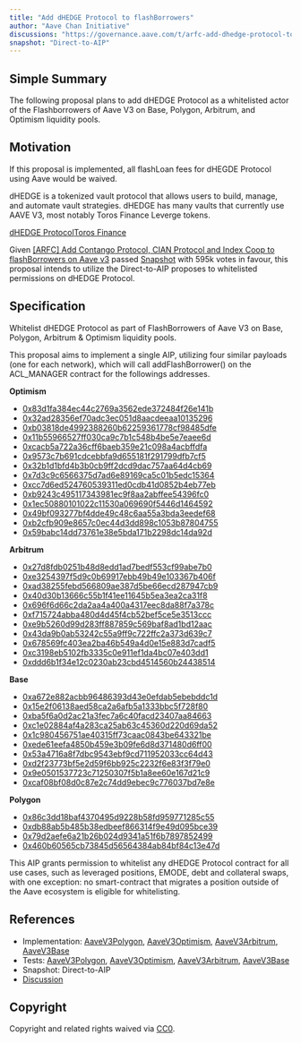 ```yaml
---
title: "Add dHEDGE Protocol to flashBorrowers"
author: "Aave Chan Initiative"
discussions: "https://governance.aave.com/t/arfc-add-dhedge-protocol-to-flashborrowers/19547"
snapshot: "Direct-to-AIP"
---
```


## Simple Summary

The following proposal plans to add dHEDGE Protocol as a whitelisted actor of the Flashborrowers of Aave V3 on Base, Polygon, Arbitrum, and Optimism liquidity pools.

## Motivation

If this proposal is implemented, all flashLoan fees for dHEGDE Protocol using Aave would be waived.

dHEDGE is a tokenized vault protocol that allows users to build, manage, and automate vault strategies. dHEDGE has many vaults that currently use AAVE V3, most notably Toros Finance Leverge tokens.

[dHEDGE Protocol](https://dhedge.org/)[Toros Finance](https://toros.finance/)

Given [[ARFC] Add Contango Protocol, CIAN Protocol and Index Coop to flashBorrowers on Aave v3](https://governance.aave.com/t/arfc-add-contango-protocol-cian-protocol-and-index-coop-to-flashborrowers-on-aave-v3/16478) passed [Snapshot](https://snapshot.org/#/aave.eth/proposal/0x09bb9e7cffc974d330d82ce7a0b0502b573d6f3b4f839ea15d6629613901e96d) with 595k votes in favour, this proposal intends to utilize the Direct-to-AIP proposes to whitelisted permissions on dHEDGE Protocol.

## Specification

Whitelist dHEDGE Protocol as part of FlashBorrowers of Aave V3 on Base, Polygon, Arbitrum & Optimism liquidity pools.

This proposal aims to implement a single AIP, utilizing four similar payloads (one for each network), which will call addFlashBorrower() on the ACL_MANAGER contract for the followings addresses.

**Optimism**

- [0x83d1fa384ec44c2769a3562ede372484f26e141b](https://optimistic.etherscan.io/address/0x83d1fa384ec44c2769a3562ede372484f26e141b)
- [0x32ad28356ef70adc3ec051d8aacdeeaa10135296](https://optimistic.etherscan.io/address/0x32ad28356ef70adc3ec051d8aacdeeaa10135296)
- [0xb03818de4992388260b62259361778cf98485dfe](https://optimistic.etherscan.io/address/0xb03818de4992388260b62259361778cf98485dfe)
- [0x11b55966527ff030ca9c7b1c548b4be5e7eaee6d](https://optimistic.etherscan.io/address/0x11b55966527ff030ca9c7b1c548b4be5e7eaee6d)
- [0xcacb5a722a36cff6baeb359e21c098a4acbffdfa](https://optimistic.etherscan.io/address/0xcacb5a722a36cff6baeb359e21c098a4acbffdfa)
- [0x9573c7b691cdcebbfa9d655181f291799dfb7cf5](https://optimistic.etherscan.io/address/0x9573c7b691cdcebbfa9d655181f291799dfb7cf5)
- [0x32b1d1bfd4b3b0cb9ff2dcd9dac757aa64d4cb69](https://optimistic.etherscan.io/address/0x32b1d1bfd4b3b0cb9ff2dcd9dac757aa64d4cb69)
- [0x7d3c9c6566375d7ad6e89169ca5c01b5edc15364](https://optimistic.etherscan.io/address/0x7d3c9c6566375d7ad6e89169ca5c01b5edc15364)
- [0xcc7d6ed524760539311ed0cdb41d0852b4eb77eb](https://optimistic.etherscan.io/address/0xcc7d6ed524760539311ed0cdb41d0852b4eb77eb)
- [0xb9243c495117343981ec9f8aa2abffee54396fc0](https://optimistic.etherscan.io/address/0xb9243c495117343981ec9f8aa2abffee54396fc0)
- [0x1ec50880101022c11530a069690f5446d1464592](https://optimistic.etherscan.io/address/0x1ec50880101022c11530a069690f5446d1464592)
- [0x49bf093277bf4dde49c48c6aa55a3bda3eedef68](https://optimistic.etherscan.io/address/0x49bf093277bf4dde49c48c6aa55a3bda3eedef68)
- [0xb2cfb909e8657c0ec44d3dd898c1053b87804755](https://optimistic.etherscan.io/address/0xb2cfb909e8657c0ec44d3dd898c1053b87804755)
- [0x59babc14dd73761e38e5bda171b2298dc14da92d](https://optimistic.etherscan.io/address/0x59babc14dd73761e38e5bda171b2298dc14da92d)

**Arbitrum**

- [0x27d8fdb0251b48d8edd1ad7bedf553cf99abe7b0](https://arbiscan.io/address/0x27d8fdb0251b48d8edd1ad7bedf553cf99abe7b0)
- [0xe3254397f5d9c0b69917ebb49b49e103367b406f](https://arbiscan.io/address/0xe3254397f5d9c0b69917ebb49b49e103367b406f)
- [0xad38255febd566809ae387d5be66ecd287947cb9](https://arbiscan.io/address/0xad38255febd566809ae387d5be66ecd287947cb9)
- [0x40d30b13666c55b1f41ee11645b5ea3ea2ca31f8](https://arbiscan.io/address/0x40d30b13666c55b1f41ee11645b5ea3ea2ca31f8)
- [0x696f6d66c2da2aa4a400a4317eec8da88f7a378c](https://arbiscan.io/address/0x696f6d66c2da2aa4a400a4317eec8da88f7a378c)
- [0xf715724abba480d4d45f4cb52bef5ce5e3513ccc](https://arbiscan.io/address/0xf715724abba480d4d45f4cb52bef5ce5e3513ccc)
- [0xe9b5260d99d283ff887859c569baf8ad1bd12aac](https://arbiscan.io/address/0xe9b5260d99d283ff887859c569baf8ad1bd12aac)
- [0x43da9b0ab53242c55a9ff9c722ffc2a373d639c7](https://arbiscan.io/address/0x43da9b0ab53242c55a9ff9c722ffc2a373d639c7)
- [0x678569fc403ea2ba46b549a4d0e15e883d7cadf5](https://arbiscan.io/address/0x678569fc403ea2ba46b549a4d0e15e883d7cadf5)
- [0xc3198eb5102fb3335c0e911ef1da4bc07e403dd1](https://arbiscan.io/address/0xc3198eb5102fb3335c0e911ef1da4bc07e403dd1)
- [0xddd6b1f34e12c0230ab23cbd4514560b24438514](https://arbiscan.io/address/0xddd6b1f34e12c0230ab23cbd4514560b24438514)

**Base**

- [0xa672e882acbb96486393d43e0efdab5ebebddc1d](https://basescan.io/address/0xa672e882acbb96486393d43e0efdab5ebebddc1d)
- [0x15e2f06138aed58ca2a6afb5a1333bbc5f728f80](https://basescan.io/address/0x15e2f06138aed58ca2a6afb5a1333bbc5f728f80)
- [0xba5f6a0d2ac21a3fec7a6c40facd23407aa84663](https://basescan.io/address/0xba5f6a0d2ac21a3fec7a6c40facd23407aa84663)
- [0xc1e02884af4a283ca25ab63c45360d220d69da52](https://basescan.io/address/0xc1e02884af4a283ca25ab63c45360d220d69da52)
- [0x1c980456751ae40315ff73caac0843be643321be](https://basescan.io/address/0x1c980456751ae40315ff73caac0843be643321be)
- [0xede61eefa4850b459e3b09fe6d8d371480d6ff00](https://basescan.io/address/0xede61eefa4850b459e3b09fe6d8d371480d6ff00)
- [0x53a4716a8f7dbc9543ebf9cd711952033cc64d43](https://basescan.io/address/0x53a4716a8f7dbc9543ebf9cd711952033cc64d43)
- [0xd2f23773bf5e2d59f6bb925c2232f6e83f3f79e0](https://basescan.io/address/0xd2f23773bf5e2d59f6bb925c2232f6e83f3f79e0)
- [0x9e0501537723c71250307f5b1a8ee60e167d21c9](https://basescan.io/address/0x9e0501537723c71250307f5b1a8ee60e167d21c9)
- [0xcaf08bf08d0c87e2c74dd9ebec9c776037bd7e8e](https://basescan.io/address/0xcaf08bf08d0c87e2c74dd9ebec9c776037bd7e8e)

**Polygon**

- [0x86c3dd18baf4370495d9228b58fd959771285c55](https://polygonscan.io/address/0x86c3dd18baf4370495d9228b58fd959771285c55)
- [0xdb88ab5b485b38edbeef866314f9e49d095bce39](https://polygonscan.io/address/0xdb88ab5b485b38edbeef866314f9e49d095bce39)
- [0x79d2aefe6a21b26b024d9341a51f6b7897852499](https://polygonscan.io/address/0x79d2aefe6a21b26b024d9341a51f6b7897852499)
- [0x460b60565cb73845d56564384ab84bf84c13e47d](https://polygonscan.io/address/0x460b60565cb73845d56564384ab84bf84c13e47d)

This AIP grants permission to whitelist any dHEDGE Protocol contract for all use cases, such as leveraged positions, EMODE, debt and collateral swaps, with one exception: no smart-contract that migrates a position outside of the Aave ecosystem is eligible for whitelisting.

## References

- Implementation: [AaveV3Polygon](https://github.com/bgd-labs/aave-proposals-v3/blob/main/src/20241118_Multi_AddDHEDGEProtocolToFlashBorrowers/AaveV3Polygon_AddDHEDGEProtocolToFlashBorrowers_20241118.sol), [AaveV3Optimism](https://github.com/bgd-labs/aave-proposals-v3/blob/main/src/20241118_Multi_AddDHEDGEProtocolToFlashBorrowers/AaveV3Optimism_AddDHEDGEProtocolToFlashBorrowers_20241118.sol), [AaveV3Arbitrum](https://github.com/bgd-labs/aave-proposals-v3/blob/main/src/20241118_Multi_AddDHEDGEProtocolToFlashBorrowers/AaveV3Arbitrum_AddDHEDGEProtocolToFlashBorrowers_20241118.sol), [AaveV3Base](https://github.com/bgd-labs/aave-proposals-v3/blob/main/src/20241118_Multi_AddDHEDGEProtocolToFlashBorrowers/AaveV3Base_AddDHEDGEProtocolToFlashBorrowers_20241118.sol)
- Tests: [AaveV3Polygon](https://github.com/bgd-labs/aave-proposals-v3/blob/main/src/20241118_Multi_AddDHEDGEProtocolToFlashBorrowers/AaveV3Polygon_AddDHEDGEProtocolToFlashBorrowers_20241118.t.sol), [AaveV3Optimism](https://github.com/bgd-labs/aave-proposals-v3/blob/main/src/20241118_Multi_AddDHEDGEProtocolToFlashBorrowers/AaveV3Optimism_AddDHEDGEProtocolToFlashBorrowers_20241118.t.sol), [AaveV3Arbitrum](https://github.com/bgd-labs/aave-proposals-v3/blob/main/src/20241118_Multi_AddDHEDGEProtocolToFlashBorrowers/AaveV3Arbitrum_AddDHEDGEProtocolToFlashBorrowers_20241118.t.sol), [AaveV3Base](https://github.com/bgd-labs/aave-proposals-v3/blob/main/src/20241118_Multi_AddDHEDGEProtocolToFlashBorrowers/AaveV3Base_AddDHEDGEProtocolToFlashBorrowers_20241118.t.sol)
- Snapshot: Direct-to-AIP
- [Discussion](https://governance.aave.com/t/arfc-add-dhedge-protocol-to-flashborrowers/19547)

## Copyright

Copyright and related rights waived via [CC0](https://creativecommons.org/publicdomain/zero/1.0/).
